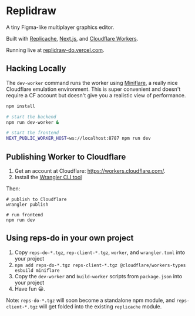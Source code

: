# Replidraw

A tiny Figma-like multiplayer graphics editor.

Built with [Replicache](https://replicache.dev), [Next.js](https://nextjs.org/),
and [Cloudflare Workers](https://workers.cloudflare.com/).

Running live at [replidraw-do.vercel.com](https://replidraw-do.vercel.com/).

## Hacking Locally

The `dev-worker` command runs the worker using [Miniflare](https://miniflare.dev/), a really nice Cloudflare emulation environment. This is super convenient and doesn't require a CF account but doesn't give you a realistic view of performance.

```bash
npm install

# start the backend
npm run dev-worker &

# start the frontend
NEXT_PUBLIC_WORKER_HOST=ws://localhost:8787 npm run dev
```

## Publishing Worker to Cloudflare

1. Get an account at Cloudflare: https://workers.cloudflare.com/.
2. Install the [Wrangler CLI tool](https://developers.cloudflare.com/workers/cli-wrangler/install-update)

Then:

```
# publish to Cloudflare
wrangler publish

# run frontend
npm run dev
```

## Using reps-do in your own project

1. Copy `reps-do-*.tgz`, `rep-client-*.tgz`, `worker`, and `wrangler.toml` into your project
3. `npm add reps-do-*.tgz reps-client-*.tgz @cloudflare/workers-types esbuild miniflare`
4. Copy the `dev-worker` and `build-worker` scripts from `package.json` into your project
5. Have fun 😀.

Note: `reps-do-*.tgz` will soon become a standalone npm module, and `reps-client-*.tgz` will get folded into the existing `replicache` module.
